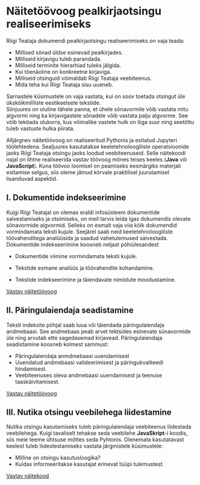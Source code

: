# Näitetöövoog pealkirjaotsingu realiseerimiseks

Riigi Teataja dokumendi pealkirjaotsingu realiseerimiseks on vaja teada:

* Millised sõnad üldse esinevad pealkirjades.
* Milliseid kirjavigu tuleb parandada.
* Milliseid terminite hierarhiad tuleks jälgida.
* Kui tõenäoline on konkreetne kirjaviga.
* Milliseid otsinguid võimaldab Riigi Teataja veebiteenus.
* Mida teha kui Riigi Teataja sisu uueneb.

Sarnastele küsimustele on vaja vastata, kui on soov toetada otsingut üle 
ükskõikmillliste eestikeelsete tekstide.   
Siinjuures on oluline tähele panna, et ühele sõnavormile võib vastata mitu
algvormi ning ka kirjavigastele sõnadele võib vastata palju algvorme.
See võib tekitada olukorra, kus võimalike vastete hulk on liiga suur ning
seetõttu tuleb vastuste hulka piirata.

Alljärgnev näitetöövoog on realiseeritud Pythonis ja esitatud Jupyteri
töölehtedena. Sealjuures kasutatakse keeletehnoloogiliste operatsioonide jaoks
Riigi Teataja otsingu jaoks loodud veebiteenuseid. Selle näitekoodi najal on
lihtne realiseerida vastav töövoog mõnes teises keeles (**Java** või **JavaScript**).
Kuna töövoo loomisel on peamiseks eesmärgiks materjali esitamise selgus, siis
oleme jätnud kõrvale praktilisel juurutamisel lisanduvad aspektid.  

## I. Dokumentide indekseerimine

Kuigi Riigi Teatajal on olemas eraldi infosüsteem dokumentide salvestamiseks ja
otsimiseks, on meil tarvis leida igas dokumendis olevate sõnavormide algvormid.
Selleks on esmalt vaja viia kõik dokumendid vormindamata teksti kujule.
Seejärel saab neid keeletehnoloogiliste töövahenditega analüüsida ja saadud
vahetulemused salvestada. Dokumentide indekseerimine koosneb neljast põhiülesandest

* Dokumentide viimine vormindamata teksti kujule.

* Tekstide esmane analüüs ja töövahendite kohandamine.

* Tekstide indekseerimine ja täiendavate nimistute moodustamine.

[Vastav näitetöövoog](01_dokumentide_indekseerimine/README.md)


## II. Päringulaiendaja seadistamine

Teksti indeksite põhjal saab luua või täiendada päringulaiendaja andmebaasi.
See andmebaas peab arvet tektsides esinevate sünavormide üle ning arvutab ette sagedasemad kirjavead.
Päringulaiendaja seadistamine koosneb kolmest sammust:

* Päringulaiendaja anmdmebaasi uuendamisest
* Uuendatud andmebaasi valideerimisest ja päringukvaliteedi hindamisest.
* Veebiteenuses oleva andmebaasi uuendamisest ja teenuse taaskäivitamisest.    

[Vastav näitetöövoog](02_paringulaiendaja_seadistamine/README.md)

## III. Nutika otsingu veebilehega liidestamine 

Nutika otsingu kasutamiseks tuleb päringulaiendaja veebiteenus liidestada veebilehega. 
Kuigi tavaliselt tehakse seda veebilehe **JavaSkript**-i  koodis, siis meie teeme ühtsuse mõttes seda Pyhtonis.
Olenemata kasutatavast keelest tuleb liidestestamiseks vastata järgmistele küsimustele:

* Milline on otsingu kasutusloogika?
* Kuidas informeeritakse kasutajat erinevat tüüpi tulemustest.

[Vastav näitekood](03_nutikas_otsing/README.md)